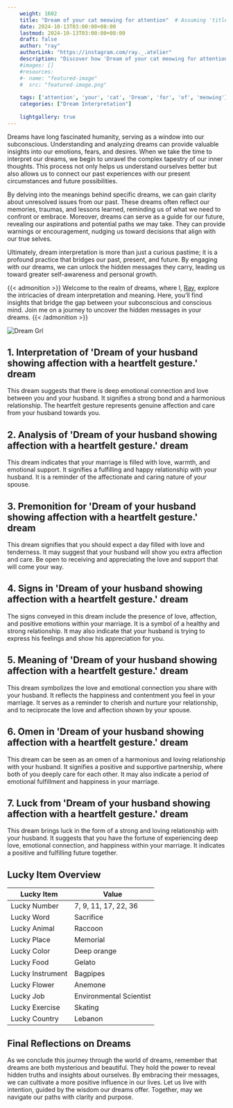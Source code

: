 ```yaml
---
    weight: 1602
    title: "Dream of your cat meowing for attention"  # Assuming 'title' column exists
    date: 2024-10-13T03:00:00+08:00
    lastmod: 2024-10-13T03:00:00+08:00
    draft: false
    author: "ray"
    authorLink: "https://instagram.com/ray._.atelier"
    description: "Discover how 'Dream of your cat meowing for attention' can interpret your future and uncover its significant meanings in your life."
    #images: []
    #resources:
    #- name: "featured-image"
    #  src: "featured-image.png"
    
    tags: ['attention', 'your', 'cat', 'Dream', 'for', 'of', 'meowing']
    categories: ["Dream Interpretation"]
    
    lightgallery: true
---
```

    
Dreams have long fascinated humanity, serving as a window into our subconscious. Understanding and analyzing dreams can provide valuable insights into our emotions, fears, and desires. When we take the time to interpret our dreams, we begin to unravel the complex tapestry of our inner thoughts. This process not only helps us understand ourselves better but also allows us to connect our past experiences with our present circumstances and future possibilities.

By delving into the meanings behind specific dreams, we can gain clarity about unresolved issues from our past. These dreams often reflect our memories, traumas, and lessons learned, reminding us of what we need to confront or embrace. Moreover, dreams can serve as a guide for our future, revealing our aspirations and potential paths we may take. They can provide warnings or encouragement, nudging us toward decisions that align with our true selves.

Ultimately, dream interpretation is more than just a curious pastime; it is a profound practice that bridges our past, present, and future. By engaging with our dreams, we can unlock the hidden messages they carry, leading us toward greater self-awareness and personal growth.

{{< admonition >}}
Welcome to the realm of dreams, where I, [Ray](https://instagram.com/ray._.atelier), explore the intricacies of dream interpretation and meaning. Here, you’ll find insights that bridge the gap between your subconscious and conscious mind. Join me on a journey to uncover the hidden messages in your dreams.
{{< /admonition >}}

![Dream Grl](https://cdn.pixabay.com/photo/2017/11/02/03/35/gothic-2910057_1280.jpg "Dream Grl")

## 1. Interpretation of 'Dream of your husband showing affection with a heartfelt gesture.' dream
 This dream suggests that there is deep emotional connection and love between you and your husband. It signifies a strong bond and a harmonious relationship. The heartfelt gesture represents genuine affection and care from your husband towards you.

## 2. Analysis of 'Dream of your husband showing affection with a heartfelt gesture.' dream
 This dream indicates that your marriage is filled with love, warmth, and emotional support. It signifies a fulfilling and happy relationship with your husband. It is a reminder of the affectionate and caring nature of your spouse.

## 3. Premonition for 'Dream of your husband showing affection with a heartfelt gesture.' dream
 This dream signifies that you should expect a day filled with love and tenderness. It may suggest that your husband will show you extra affection and care. Be open to receiving and appreciating the love and support that will come your way.

## 4. Signs in 'Dream of your husband showing affection with a heartfelt gesture.' dream
 The signs conveyed in this dream include the presence of love, affection, and positive emotions within your marriage. It is a symbol of a healthy and strong relationship. It may also indicate that your husband is trying to express his feelings and show his appreciation for you.

## 5. Meaning of 'Dream of your husband showing affection with a heartfelt gesture.' dream
 This dream symbolizes the love and emotional connection you share with your husband. It reflects the happiness and contentment you feel in your marriage. It serves as a reminder to cherish and nurture your relationship, and to reciprocate the love and affection shown by your spouse.

## 6. Omen in 'Dream of your husband showing affection with a heartfelt gesture.' dream
 This dream can be seen as an omen of a harmonious and loving relationship with your husband. It signifies a positive and supportive partnership, where both of you deeply care for each other. It may also indicate a period of emotional fulfillment and happiness in your marriage.

## 7. Luck from 'Dream of your husband showing affection with a heartfelt gesture.' dream
 This dream brings luck in the form of a strong and loving relationship with your husband. It suggests that you have the fortune of experiencing deep love, emotional connection, and happiness within your marriage. It indicates a positive and fulfilling future together.

## Lucky Item Overview
| Lucky Item          | Value              |
|---------------|--------------------|
| Lucky Number        | 7, 9, 11, 17, 22, 36  |
| Lucky Word          | Sacrifice |
| Lucky Animal        | Raccoon |
| Lucky Place         | Memorial     |
| Lucky Color         | Deep orange     |
| Lucky Food          | Gelato      |
| Lucky Instrument    | Bagpipes |
| Lucky Flower        | Anemone    |
| Lucky Job           | Environmental Scientist       |
| Lucky Exercise      | Skating  |
| Lucky Country       | Lebanon    |


##  Final Reflections on Dreams

As we conclude this journey through the world of dreams, remember that dreams are both mysterious and beautiful. They hold the power to reveal hidden truths and insights about ourselves. By embracing their messages, we can cultivate a more positive influence in our lives. Let us live with intention, guided by the wisdom our dreams offer. Together, may we navigate our paths with clarity and purpose.
